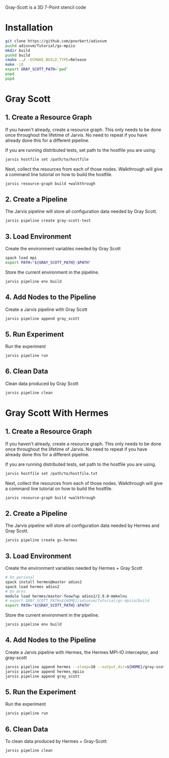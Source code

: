 Gray-Scott is a 3D 7-Point stencil code

# Installation

```bash
git clone https://github.com/pnorbert/adiosvm
pushd adiosvm/Tutorial/gs-mpiio
mkdir build
pushd build
cmake ../ -DCMAKE_BUILD_TYPE=Release
make -j8
export GRAY_SCOTT_PATH=`pwd`
popd
popd
```

# Gray Scott

## 1. Create a Resource Graph

If you haven't already, create a resource graph. This only needs to be done
once throughout the lifetime of Jarvis. No need to repeat if you have already
done this for a different pipeline.

If you are running distributed tests, set path to the hostfile you are  using.
```bash
jarvis hostfile set /path/to/hostfile
```

Next, collect the resources from each of those nodes. Walkthrough will give
a command line tutorial on how to build the hostfile.
```bash
jarvis resource-graph build +walkthrough
```

## 2. Create a Pipeline

The Jarvis pipeline will store all configuration data needed by Gray Scott.

```bash
jarvis pipeline create gray-scott-test
```

## 3. Load Environment

Create the environment variables needed by Gray Scott
```bash
spack load mpi
export PATH="${GRAY_SCOTT_PATH}:$PATH"
```````````

Store the current environment in the pipeline.
```bash
jarvis pipeline env build
```

## 4. Add Nodes to the Pipeline

Create a Jarvis pipeline with Gray Scott
```bash
jarvis pipeline append gray_scott
```

## 5. Run Experiment

Run the experiment
```bash
jarvis pipeline run
```

## 6. Clean Data

Clean data produced by Gray Scott
```bash
jarvis pipeline clean
```

# Gray Scott With Hermes

## 1. Create a Resource Graph

If you haven't already, create a resource graph. This only needs to be done
once throughout the lifetime of Jarvis. No need to repeat if you have already
done this for a different pipeline.

If you are running distributed tests, set path to the hostfile you are  using.
```bash
jarvis hostfile set /path/to/hostfile.txt
```

Next, collect the resources from each of those nodes. Walkthrough will give
a command line tutorial on how to build the hostfile.
```bash
jarvis resource-graph build +walkthrough
```

## 2. Create a Pipeline

The Jarvis pipeline will store all configuration data needed by Hermes
and Gray Scott.

```bash
jarvis pipeline create gs-hermes
```

## 3. Load Environment

Create the environment variables needed by Hermes + Gray Scott
```bash
# On personal
spack install hermes@master adios2
spack load hermes adios2
# On Ares
module load hermes/master-feow7up adios2/2.9.0-mmkelnu
# export GRAY_SCOTT_PATH=${HOME}/adiosvm/Tutorial/gs-mpiio/build
export PATH="${GRAY_SCOTT_PATH}:$PATH"
```

Store the current environment in the pipeline.
```bash
jarvis pipeline env build
```

## 4. Add Nodes to the Pipeline

Create a Jarvis pipeline with Hermes, the Hermes MPI-IO interceptor,
and gray-scott
```bash
jarvis pipeline append hermes --sleep=10 --output_dir=${HOME}/gray-scott
jarvis pipeline append hermes_mpiio
jarvis pipeline append gray_scott
```

## 5. Run the Experiment

Run the experiment
```bash
jarvis pipeline run
```

## 6. Clean Data

To clean data produced by Hermes + Gray-Scott:
```bash
jarvis pipeline clean
```
